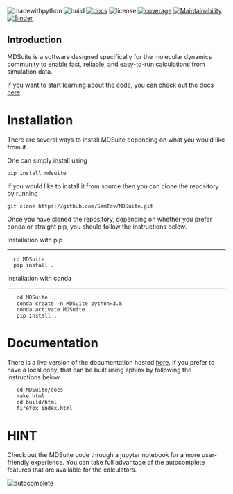 ![madewithpython](https://img.shields.io/badge/Made%20With-Python-blue.svg?style=flat)
![build](https://github.com/zincware/MDSuite/actions/workflows/pytest.yml/badge.svg)
[![docs](https://readthedocs.org/projects/mdsuite/badge/?version=latest&style=flat)](https://mdsuite.readthedocs.io/en/latest/)
![license](https://img.shields.io/badge/License-EPLv2.0-purple.svg?style=flat)
[![coverage](https://coveralls.io/repos/github/zincware/MDSuite/badge.svg?branch=main)](https://coveralls.io/github/zincware/MDSuite?branch=main)
[![Maintainability](https://api.codeclimate.com/v1/badges/268dae1d7098161ff81d/maintainability)](https://codeclimate.com/github/zincware/MDSuite/maintainability)
[![Binder](https://mybinder.org/badge_logo.svg)](https://mybinder.org/v2/gh/zincware/MDSuite/HEAD)


Introduction
------------

MDSuite is a software designed specifically for the molecular dynamics community to
enable fast, reliable, and easy-to-run calculations from simulation data.

If you want to start learning about the code, you can check out the docs
[here](https://mdsuite.readthedocs.io/en/latest/).

Installation
============

There are several ways to install MDSuite depending on what you would like from it.

One can simply install using

````shell
pip install mdsuite
````

If you would like to install it from source then you can clone the repository by running

````shell
git clone https://github.com/SamTov/MDSuite.git
````


Once you have cloned the repository, depending on whether you prefer conda or straight
pip, you should follow the instructions below.

Installation with pip
*********************

````shell
  cd MDSuite
  pip install .
````

Installation with conda
***********************

````shell
   cd MDSuite
   conda create -n MDSuite python=3.8
   conda activate MDSuite
   pip install .
````


Documentation
=============

There is a live version of the documentation hosted
[here](https://mdsuite.readthedocs.io/en/latest/).
If you prefer to have a local copy, that can be built using sphinx by following the
instructions below.

````shell
   cd MDSuite/docs
   make html
   cd build/html
   firefox index.html
````

HINT
====

Check out the MDSuite code through a jupyter notebook for a more user-friendly
experience. You can take full advantage of the autocomplete features that are available
for the calculators.

![autocomplete](docs/source/images/mdsuite_autocomplete.gif)
